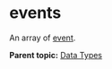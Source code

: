 # events

An array of [event](r_event.md#).

**Parent topic:** [Data Types](../data_types/c_datatypes.md)

